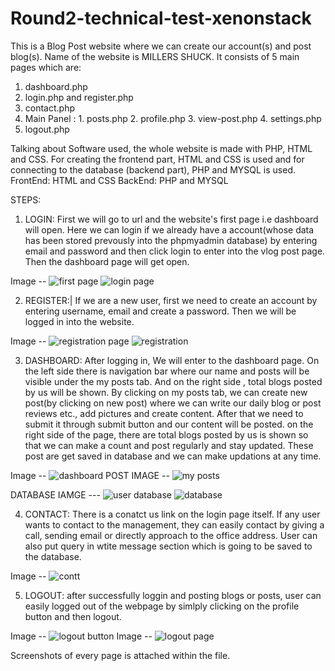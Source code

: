 # Round2-technical-test-xenonstack

This is a Blog Post website where we can create our account(s) and post blog(s). Name of the website is MILLERS SHUCK.
It consists of 5 main pages which are:

1. dashboard.php
2. login.php and register.php
3. contact.php
4. Main Panel : 1. posts.php
                2. profile.php
                3. view-post.php
                4. settings.php
5. logout.php 




Talking about Software used, the whole website is made with PHP, HTML and CSS. For creating the frontend part, HTML and CSS is used and for connecting to the database (backend part), PHP and MYSQL is used. 
FrontEnd: HTML and CSS
BackEnd: PHP and MYSQL




STEPS:
1. LOGIN: 
First we will go to url and the website's first page i.e dashboard will open. Here we can login if we already have a account(whose data has been stored prevously into the phpmyadmin database) by entering email and password and then click login to enter into the vlog post page. Then the dashboard page will get open.

Image --   ![first page](https://user-images.githubusercontent.com/108384077/196791906-95c03c09-9baa-411c-acc4-5530d27c351f.png)
           ![login page](https://user-images.githubusercontent.com/108384077/196792203-98b1b5e7-b6b1-4568-83d2-f8a44d92d392.png)



2. REGISTER:|
If we are a new user, first we need to create an account by entering username, email and create a password. Then we will be logged in into the website.

Image --  ![registration page](https://user-images.githubusercontent.com/108384077/196792350-0f2a6406-be0d-4075-8275-9e53cd01f090.png)
          ![registration](https://user-images.githubusercontent.com/108384077/196792397-1725332a-6579-46a4-9f8b-b83c67786ee1.png)
 

3. DASHBOARD: 
After logging in, We will enter to the dashboard page.
On the left side there is navigation bar where our name and posts will be visible under the my posts tab. And on the right side , total blogs posted by us will be shown. By clicking on my posts tab, we can create new post(by clicking on new post) where we can write our daily blog or post reviews etc., add pictures and create content. After that we need to submit it through submit button and our content will be posted.
on the right side of the page, there are total blogs posted by us is shown so that we can make a count and post regularly and stay updated. 
These post are get saved in database and we can make updations at any time.

Image --  ![dashboard](https://user-images.githubusercontent.com/108384077/196792479-8af5fac8-6784-49df-8e36-93e71f25afeb.png)
POST IMAGE -- ![my posts](https://user-images.githubusercontent.com/108384077/196792930-ef449ecb-3129-47a9-a3b9-b025592a8743.png)

DATABASE IAMGE --- ![user database](https://user-images.githubusercontent.com/108384077/196793046-05762149-c9fe-445c-b166-28a067383378.png)
                   ![database](https://user-images.githubusercontent.com/108384077/196793089-c622fc06-d114-43ee-af6f-ca3190ffea96.png)




4. CONTACT: 
There is a conatct us link on the login page itself. If any user wants to contact to the management, they can easily contact by giving a call, sending email or directly approach to the office address.
User can also put query in wtite message section which is going to be saved to the database.

Image -- ![contt](https://user-images.githubusercontent.com/108384077/196792606-cbd96f68-6943-4933-a1e1-bcd136cdd050.png)


5. LOGOUT: 
after successfully loggin and posting blogs or posts, user can easily logged out of the webpage by simlply clicking on the profile button and then logout.

Image --   ![logout button](https://user-images.githubusercontent.com/108384077/196792680-dedbcbab-4124-48f8-a88f-50d0e9782576.png)
Image --   ![logout page](https://user-images.githubusercontent.com/108384077/196792703-85685045-0870-4b75-9cd2-e7ecc2ab57eb.png)


Screenshots of every page is attached within the file.

